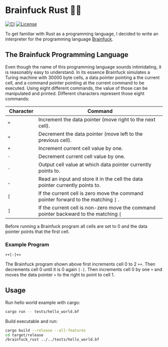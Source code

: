 # Brainfuck Rust 🤯🦀

[![CI](https://github.com/k0nze/brainfuck_rust/actions/workflows/ci.yml/badge.svg)](https://github.com/k0nze/brainfuck_rust/actions/workflows/ci.yml)
[![License](https://img.shields.io/badge/License-BSD_3--Clause-blue.svg)](https://opensource.org/licenses/BSD-3-Clause)

To get familiar with Rust as a programming language, I decided to write an interpreter for the programming language [Brainfuck](https://en.wikipedia.org/wiki/Brainfuck).

## The Brainfuck Programming Language

Even though the name of this programming language sounds intimidating, it is reasonably easy to understand. In its essence Brainfuck simulates a Turing machine with 30000 byte cells, a data pointer pointing a the current cell, and a command pointer pointing at the current command to be executed. Using eight different commands, the value of those can be manipulated and printed. Different characters represent those eight commands:

| Character | Command                                                                                      |
|-----------|----------------------------------------------------------------------------------------------|
| `>`		| Increment the data pointer (move right to the next cell).                                    |
| `<`		| Decrement the data pointer (move left to the previous cell).                                 |
| `+`		| Increment current cell value by one.                                                         |
| `-`		| Decrement current cell value by one.                                                         |
| `.`		| Output cell value at which data pointer currently points to.                                 |
| `,`		| Read an input and store it in the cell the data pointer currently points to.                 |
| `[`		| If the current cell is zero move the command pointer forward to the matching `]` .           |
| `]`		| If the current cell is non-zero move the command pointer backward to the matching `[`        |

Before running a Brainfuck program all cells are set to 0 and the data pointer points that the first cell.

### Example Program

```
++[-]+>
```

The Brainfuck program shown above first increments cell 0 to 2 `++`. Then decrements cell 0 until it is 0 again `[-]`. Then increments cell 0 by one `+` and moves the data pointer `>` to the right to point to cell 1.

## Usage

Run hello world example with cargo:
```bash
cargo run -- tests/hello_world.bf
```

Build executable and run:
```bash
cargo build --release --all-features
cd target/release
/brainfuck_rust ../../tests/hello_world.bf
```
